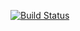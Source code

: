 [![Build Status](https://travis-ci.org/nikdon/scalaz-interpreter.svg?branch=master)](https://travis-ci.org/nikdon/scalaz-interpreter)